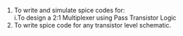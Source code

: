 1. To write and simulate spice codes for:  
   i.To design a 2:1 Multiplexer using Pass Transistor Logic
2. To write spice code for any transistor level schematic.
